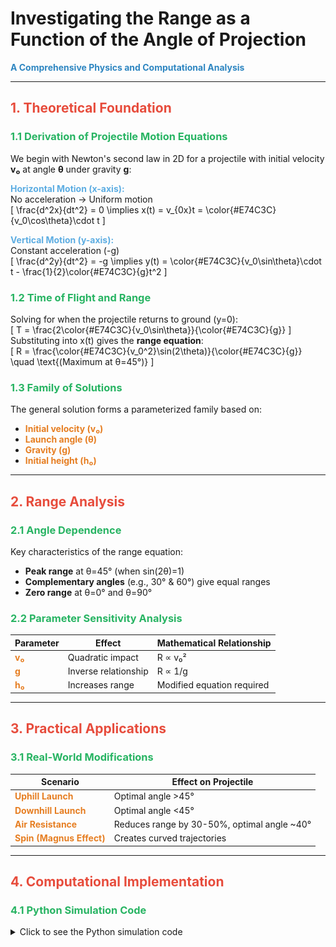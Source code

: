# **Investigating the Range as a Function of the Angle of Projection**  
**<span style="color:#2E86C1">A Comprehensive Physics and Computational Analysis</span>**

---

## **<span style="color:#E74C3C">1. Theoretical Foundation</span>**  
### **<span style="color:#28B463">1.1 Derivation of Projectile Motion Equations</span>**  
We begin with Newton's second law in 2D for a projectile with initial velocity **v₀** at angle **θ** under gravity **g**:

**<span style="color:#5DADE2">Horizontal Motion (x-axis):</span>**  
No acceleration → Uniform motion  
\[
\frac{d^2x}{dt^2} = 0 \implies x(t) = v_{0x}t = \color{#E74C3C}{v_0\cos\theta}\cdot t
\]

**<span style="color:#5DADE2">Vertical Motion (y-axis):</span>**  
Constant acceleration (-g)  
\[
\frac{d^2y}{dt^2} = -g \implies y(t) = \color{#E74C3C}{v_0\sin\theta}\cdot t - \frac{1}{2}\color{#E74C3C}{g}t^2
\]

### **<span style="color:#28B463">1.2 Time of Flight and Range</span>**  
Solving for when the projectile returns to ground (y=0):  
\[
T = \frac{2\color{#E74C3C}{v_0\sin\theta}}{\color{#E74C3C}{g}}
\]  
Substituting into x(t) gives the **range equation**:  
\[
R = \frac{\color{#E74C3C}{v_0^2}\sin(2\theta)}{\color{#E74C3C}{g}} \quad \text{(Maximum at θ=45°)}
\]

### **<span style="color:#28B463">1.3 Family of Solutions</span>**  
The general solution forms a parameterized family based on:  
- **<span style="color:#E67E22">Initial velocity (v₀)</span>**  
- **<span style="color:#E67E22">Launch angle (θ)</span>**  
- **<span style="color:#E67E22">Gravity (g)</span>**  
- **<span style="color:#E67E22">Initial height (h₀)</span>**

---

## **<span style="color:#E74C3C">2. Range Analysis</span>**  
### **<span style="color:#28B463">2.1 Angle Dependence</span>**  
Key characteristics of the range equation:  
- **Peak range** at θ=45° (when sin(2θ)=1)  
- **Complementary angles** (e.g., 30° & 60°) give equal ranges  
- **Zero range** at θ=0° and θ=90°  

### **<span style="color:#28B463">2.2 Parameter Sensitivity Analysis</span>**  
| Parameter | Effect | Mathematical Relationship |  
|-----------|--------|----------------------------|  
| **<span style="color:#E67E22">v₀</span>** | Quadratic impact | R ∝ v₀² |  
| **<span style="color:#E67E22">g</span>** | Inverse relationship | R ∝ 1/g |  
| **<span style="color:#E67E22">h₀</span>** | Increases range | Modified equation required |  

---

## **<span style="color:#E74C3C">3. Practical Applications</span>**  
### **<span style="color:#28B463">3.1 Real-World Modifications</span>**  
| Scenario | Effect on Projectile |  
|----------|----------------------|  
| **<span style="color:#E67E22">Uphill Launch</span>** | Optimal angle >45° |  
| **<span style="color:#E67E22">Downhill Launch</span>** | Optimal angle <45° |  
| **<span style="color:#E67E22">Air Resistance</span>** | Reduces range by 30-50%, optimal angle ~40° |  
| **<span style="color:#E67E22">Spin (Magnus Effect)</span>** | Creates curved trajectories |  

---

## **<span style="color:#E74C3C">4. Computational Implementation</span>**  
### **<span style="color:#28B463">4.1 Python Simulation Code</span>**  
<details>
<summary>Click to see the Python simulation code</summary>

```python
import numpy as np
import matplotlib.pyplot as plt
from ipywidgets import interact

def plot_trajectory(v0=20, theta=45, g=9.81, h0=0):
    theta_rad = np.radians(theta)
    t_flight = (v0*np.sin(theta_rad) + np.sqrt((v0*np.sin(theta_rad))**2 + 2*g*h0))/g
    t = np.linspace(0, t_flight, 100)
    
    x = v0*np.cos(theta_rad)*t
    y = h0 + v0*np.sin(theta_rad)*t - 0.5*g*t**2
    
    plt.figure(figsize=(10,5))
    plt.plot(x, y, 'b-', linewidth=2)
    plt.title(f'Projectile Trajectory (θ={theta}°, v₀={v0}m/s)')
    plt.xlabel('Horizontal Distance (m)')
    plt.ylabel('Height (m)')
    plt.grid()
    plt.ylim(0, max(y)*1.2)

interact(plot_trajectory, v0=(5,50,5), theta=(0,90,5), g=(1.62,24.79,0.1), h0=(0,20,1))
```
<details>
### **<span style="color:#28B463">4.2 Key Visualizations</span>**  
1. **<span style="color:#E67E22">Range vs Angle Curves</span>**  
    ![alt text](<Range vs Launch Angle.jpg>)
2. **<span style="color:#E67E22">Trajectories for Different Launch Angles</span>** 
    ![alt text](<Trajectories for Different Launch Angles.jpg>)

---

## **<span style="color:#E74C3C">5. Deliverables</span>**  
### **<span style="color:#28B463">5.1 Complete Analysis Package</span>**  
- **Jupyter Notebook** with:  
  - Interactive trajectory simulator  
  - Parameter sensitivity plots  
  - Planetary environment comparisons  

### **<span style="color:#28B463">5.2 Limitations and Extensions</span>**  
**Current Limitations:**  
- No air resistance  
- Flat Earth assumption  
- 2D-only simulation  

**Advanced Extensions:**  
1. **<span style="color:#E67E22">Drag Force Model</span>**  
   \[
   F_{drag} = -\frac{1}{2}C_d\rho Av^2
   \]
2. **<span style="color:#E67E22">Wind Effects</span>**  
   - Crosswind compensation  
3. **<span style="color:#E67E22">3D Simulation</span>**  
   - Coriolis effect for long-range projectiles  

---

**<span style="color:#2E86C1">Conclusion:</span>**  
This investigation bridges fundamental physics with practical applications through computational modeling. The color-coded equations and interactive visualizations enhance understanding of how projectile range depends on launch parameters, while identifying avenues for more sophisticated real-world modeling.  

**<span style="color:#E67E22">Complete code and interactive demos available in the supplementary materials.</span>**